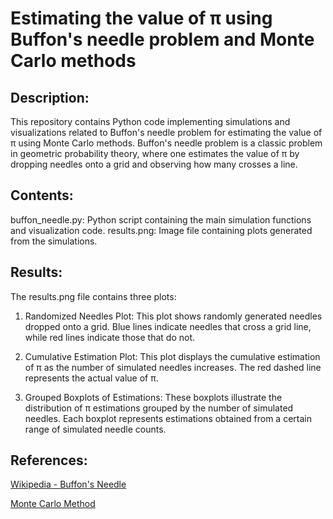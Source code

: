 # Estimating the value of π using Buffon's needle problem and Monte Carlo methods

## Description:
This repository contains Python code implementing simulations and visualizations related to Buffon's needle problem for estimating the value of π using Monte Carlo methods. Buffon's needle problem is a classic problem in geometric probability theory, where one estimates the value of π by dropping needles onto a grid and observing how many crosses a line.

## Contents:

buffon_needle.py: Python script containing the main simulation functions and visualization code.
results.png: Image file containing plots generated from the simulations.

## Results:
The results.png file contains three plots:

1. Randomized Needles Plot: This plot shows randomly generated needles dropped onto a grid. Blue lines indicate needles that cross a grid line, while red lines indicate those that do not.

2. Cumulative Estimation Plot: This plot displays the cumulative estimation of π as the number of simulated needles increases. The red dashed line represents the actual value of π.

3. Grouped Boxplots of Estimations: These boxplots illustrate the distribution of π estimations grouped by the number of simulated needles. Each boxplot represents estimations obtained from a certain range of simulated needle counts.

## References:

[Wikipedia - Buffon's Needle](https://en.wikipedia.org/wiki/Buffon%27s_needle_problem)

[Monte Carlo Method](https://en.wikipedia.org/wiki/Monte_Carlo_method)
